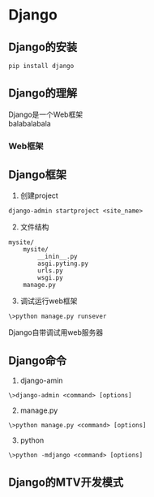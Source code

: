 # Django

## Django的安装

```python
pip install django
```

## Django的理解

Django是一个Web框架  
balabalabala

### Web框架

## Django框架

1. 创建project

```
django-admin startproject <site_name>
```

2. 文件结构

```
mysite/
    mysite/
        __inin__.py
        asgi.pyting.py
        urls.py
        wsgi.py
    manage.py
```

3. 调试运行web框架

```
\>python manage.py runsever
```
Django自带调试用web服务器

## Django命令

1. django-amin
```
\>django-admin <command> [options]
```
2. manage.py
```
\>python manage.py <command> [options]
```
3. python
```
\>python -mdjango <command> [options]
```

## Django的MTV开发模式
